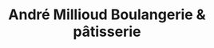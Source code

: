 ---
title: "André Millioud Boulangerie & pâtisserie"
url: /cheseaux-sur-lausanne/andre-millioud-boulangerie-und-patisserie/
shop: Bäckerei
---